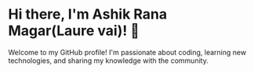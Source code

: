 # Hi there, I'm Ashik Rana Magar(Laure vai)! 👋
Welcome to my GitHub profile! I'm passionate about coding, learning new technologies, and sharing my knowledge with the community.
